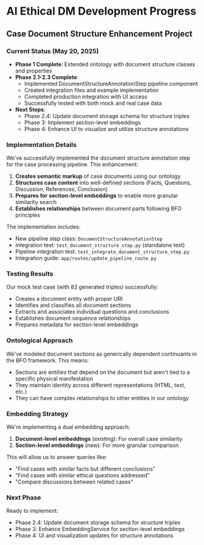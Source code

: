 # AI Ethical DM Development Progress

## Case Document Structure Enhancement Project

### Current Status (May 20, 2025)
- **Phase 1 Complete**: Extended ontology with document structure classes and properties
- **Phase 2.1-2.3 Complete**: 
  - Implemented DocumentStructureAnnotationStep pipeline component
  - Created integration files and example implementation
  - Completed production integration with UI access
  - Successfully tested with both mock and real case data
- **Next Steps**:
  - Phase 2.4: Update document storage schema for structure triples
  - Phase 3: Implement section-level embeddings
  - Phase 4: Enhance UI to visualize and utilize structure annotations

### Implementation Details

We've successfully implemented the document structure annotation step for the case processing pipeline. This enhancement:

1. **Creates semantic markup** of case documents using our ontology
2. **Structures case content** into well-defined sections (Facts, Questions, Discussion, References, Conclusion)
3. **Prepares for section-level embeddings** to enable more granular similarity search
4. **Establishes relationships** between document parts following BFO principles

The implementation includes:

- New pipeline step class: `DocumentStructureAnnotationStep`
- Integration test: `test_document_structure_step.py` (standalone test)
- Pipeline integration test: `test_integrate_document_structure_step.py`
- Integration guide: `app/routes/update_pipeline_route.py`

### Testing Results

Our mock test case (with 82 generated triples) successfully:
- Creates a document entity with proper URI
- Identifies and classifies all document sections
- Extracts and associates individual questions and conclusions
- Establishes document sequence relationships
- Prepares metadata for section-level embeddings

### Ontological Approach

We've modeled document sections as generically dependent continuants in the BFO framework. This means:
- Sections are entities that depend on the document but aren't tied to a specific physical manifestation
- They maintain identity across different representations (HTML, text, etc.)
- They can have complex relationships to other entities in our ontology

### Embedding Strategy

We're implementing a dual embedding approach:
1. **Document-level embeddings** (existing): For overall case similarity
2. **Section-level embeddings** (new): For more granular comparison

This will allow us to answer queries like:
- "Find cases with similar facts but different conclusions"
- "Find cases with similar ethical questions addressed"
- "Compare discussions between related cases"

### Next Phase

Ready to implement:
- Phase 2.4: Update document storage schema for structure triples
- Phase 3: Enhance EmbeddingService for section-level embeddings
- Phase 4: UI and visualization updates for structure annotations
